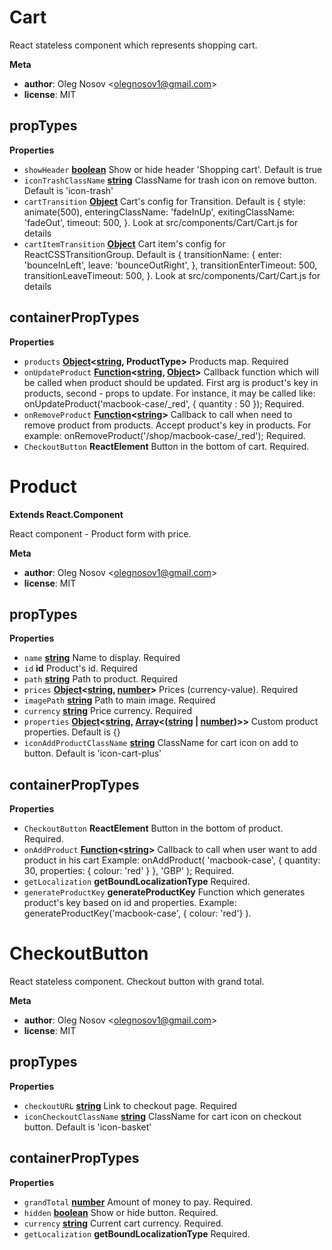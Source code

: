 <!-- Generated by documentation.js. Update this documentation by updating the source code. -->

# Cart

React stateless component which represents shopping cart.

**Meta**

-   **author**: Oleg Nosov &lt;olegnosov1@gmail.com>
-   **license**: MIT

## propTypes

**Properties**

-   `showHeader` **[boolean](https://developer.mozilla.org/en-US/docs/Web/JavaScript/Reference/Global_Objects/Boolean)** Show or hide header 'Shopping cart'.
    Default is true
-   `iconTrashClassName` **[string](https://developer.mozilla.org/en-US/docs/Web/JavaScript/Reference/Global_Objects/String)** ClassName for
    trash icon on remove button.
    Default is 'icon-trash'
-   `cartTransition` **[Object](https://developer.mozilla.org/en-US/docs/Web/JavaScript/Reference/Global_Objects/Object)** Cart's config for Transition.
    Default is
      {
        style: animate(500),
        enteringClassName: 'fadeInUp',
        exitingClassName: 'fadeOut',
        timeout: 500,
      }.
    Look at src/components/Cart/Cart.js for details
-   `cartItemTransition` **[Object](https://developer.mozilla.org/en-US/docs/Web/JavaScript/Reference/Global_Objects/Object)** Cart item's config
    for ReactCSSTransitionGroup.
    Default is
      {
        transitionName: {
          enter: 'bounceInLeft',
          leave: 'bounceOutRight',
        },
        transitionEnterTimeout: 500,
        transitionLeaveTimeout: 500,
      }.
    Look at src/components/Cart/Cart.js for details

## containerPropTypes

**Properties**

-   `products` **[Object](https://developer.mozilla.org/en-US/docs/Web/JavaScript/Reference/Global_Objects/Object)&lt;[string](https://developer.mozilla.org/en-US/docs/Web/JavaScript/Reference/Global_Objects/String), ProductType>** Products map. Required
-   `onUpdateProduct` **[Function](https://developer.mozilla.org/en-US/docs/Web/JavaScript/Reference/Statements/function)&lt;[string](https://developer.mozilla.org/en-US/docs/Web/JavaScript/Reference/Global_Objects/String), [Object](https://developer.mozilla.org/en-US/docs/Web/JavaScript/Reference/Global_Objects/Object)>** Callback
    function which will be called when product should be updated.
    First arg is product's key in products, second - props to update.
    For instance, it may be called like:
    onUpdateProduct('macbook-case/\_red', { quantity : 50 });
    Required.
-   `onRemoveProduct` **[Function](https://developer.mozilla.org/en-US/docs/Web/JavaScript/Reference/Statements/function)&lt;[string](https://developer.mozilla.org/en-US/docs/Web/JavaScript/Reference/Global_Objects/String)>** Callback to call
    when need to remove product from products.
    Accept product's key in products.
    For example: onRemoveProduct('/shop/macbook-case/\_red');
    Required.
-   `CheckoutButton` **ReactElement** Button in the bottom of cart.
    Required.

# Product

**Extends React.Component**

React component - Product form with price.

**Meta**

-   **author**: Oleg Nosov &lt;olegnosov1@gmail.com>
-   **license**: MIT

## propTypes

**Properties**

-   `name` **[string](https://developer.mozilla.org/en-US/docs/Web/JavaScript/Reference/Global_Objects/String)** Name to display. Required
-   `id` **id** Product's id. Required
-   `path` **[string](https://developer.mozilla.org/en-US/docs/Web/JavaScript/Reference/Global_Objects/String)** Path to product. Required
-   `prices` **[Object](https://developer.mozilla.org/en-US/docs/Web/JavaScript/Reference/Global_Objects/Object)&lt;[string](https://developer.mozilla.org/en-US/docs/Web/JavaScript/Reference/Global_Objects/String), [number](https://developer.mozilla.org/en-US/docs/Web/JavaScript/Reference/Global_Objects/Number)>** Prices (currency-value). Required
-   `imagePath` **[string](https://developer.mozilla.org/en-US/docs/Web/JavaScript/Reference/Global_Objects/String)** Path to main image. Required
-   `currency` **[string](https://developer.mozilla.org/en-US/docs/Web/JavaScript/Reference/Global_Objects/String)** Price currency. Required
-   `properties` **[Object](https://developer.mozilla.org/en-US/docs/Web/JavaScript/Reference/Global_Objects/Object)&lt;[string](https://developer.mozilla.org/en-US/docs/Web/JavaScript/Reference/Global_Objects/String), [Array](https://developer.mozilla.org/en-US/docs/Web/JavaScript/Reference/Global_Objects/Array)&lt;([string](https://developer.mozilla.org/en-US/docs/Web/JavaScript/Reference/Global_Objects/String) \| [number](https://developer.mozilla.org/en-US/docs/Web/JavaScript/Reference/Global_Objects/Number))>>** Custom
    product properties.
    Default is {}
-   `iconAddProductClassName` **[string](https://developer.mozilla.org/en-US/docs/Web/JavaScript/Reference/Global_Objects/String)** ClassName for cart icon
    on add to button.
    Default is 'icon-cart-plus'

## containerPropTypes

**Properties**

-   `CheckoutButton` **ReactElement** Button in the bottom of product.
    Required.
-   `onAddProduct` **[Function](https://developer.mozilla.org/en-US/docs/Web/JavaScript/Reference/Statements/function)&lt;[string](https://developer.mozilla.org/en-US/docs/Web/JavaScript/Reference/Global_Objects/String)>** Callback to call when
    user want to add product in his cart
    Example:
    onAddProduct(
      'macbook-case',
      { quantity: 30, properties: { colour: 'red' } },
      'GBP'
    );
    Required.
-   `getLocalization` **getBoundLocalizationType** Required.
-   `generateProductKey` **generateProductKey** Function which generates
    product's key based on id and properties. Example:
    generateProductKey('macbook-case', { colour: 'red'} ).

# CheckoutButton

React stateless component.
Checkout button with grand total.

**Meta**

-   **author**: Oleg Nosov &lt;olegnosov1@gmail.com>
-   **license**: MIT

## propTypes

**Properties**

-   `checkoutURL` **[string](https://developer.mozilla.org/en-US/docs/Web/JavaScript/Reference/Global_Objects/String)** Link to checkout page.
    Required
-   `iconCheckoutClassName` **[string](https://developer.mozilla.org/en-US/docs/Web/JavaScript/Reference/Global_Objects/String)** ClassName
    for cart icon on checkout button.
    Default is 'icon-basket'

## containerPropTypes

**Properties**

-   `grandTotal` **[number](https://developer.mozilla.org/en-US/docs/Web/JavaScript/Reference/Global_Objects/Number)** Amount of money to pay. Required.
-   `hidden` **[boolean](https://developer.mozilla.org/en-US/docs/Web/JavaScript/Reference/Global_Objects/Boolean)** Show or hide button. Required.
-   `currency` **[string](https://developer.mozilla.org/en-US/docs/Web/JavaScript/Reference/Global_Objects/String)** Current cart currency. Required.
-   `getLocalization` **getBoundLocalizationType** Required.

